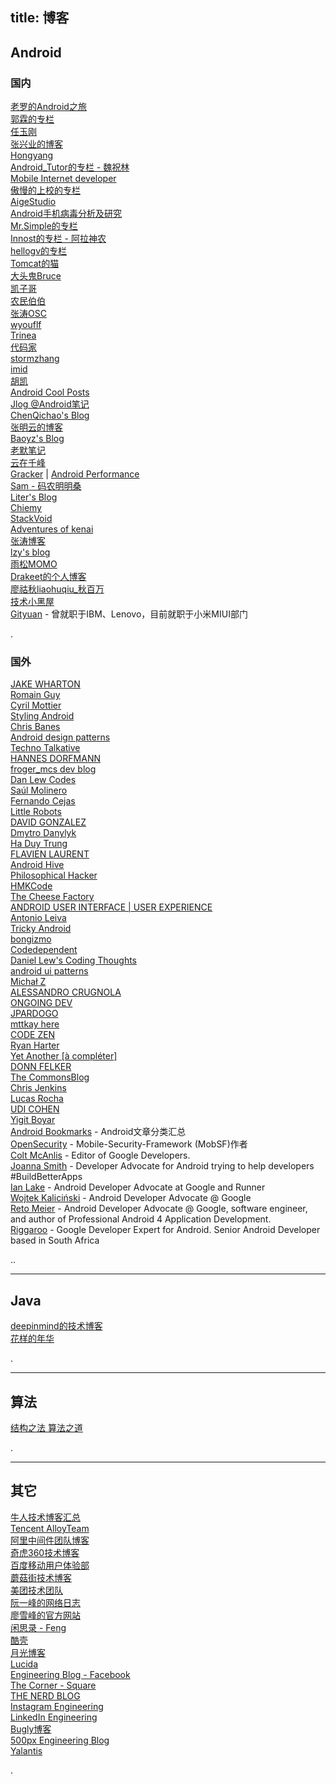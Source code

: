 title: 博客
---

## Android

### 国内

[老罗的Android之旅](http://blog.csdn.net/Luoshengyang/)   
[郭霖的专栏](http://blog.csdn.net/guolin_blog)   
[任玉刚](http://blog.csdn.net/singwhatiwanna)   
[张兴业的博客](http://blog.csdn.net/xyz_lmn)   
[Hongyang](http://blog.csdn.net/lmj623565791)   
[Android_Tutor的专栏 - 魏祝林](http://blog.csdn.net/android_tutor)   
[Mobile Internet developer](http://blog.csdn.net/xiaanming)   
[傲慢的上校的专栏](http://blog.csdn.net/lilu_leo)   
[AigeStudio](http://blog.csdn.net/aigestudio)   
[Android手机病毒分析及研究](http://blog.csdn.net/androidsecurity)   
[Mr.Simple的专栏](http://blog.csdn.net/bboyfeiyu)    
[Innost的专栏 - 阿拉神农](http://blog.csdn.net/innost)    
[hellogv的专栏](http://blog.csdn.net/hellogv)   
[Tomcat的猫](http://blog.csdn.net/eclipsexys)   
[大头鬼Bruce](http://blog.csdn.net/lzyzsd/)    
[凯子哥](http://blog.csdn.net/zhaokaiqiang1992)   
[农民伯伯](http://www.cnblogs.com/over140/)   
[张涛OSC](http://my.oschina.net/kymjs/blog)     
[wyouflf](http://my.oschina.net/u/1171837)  
[Trinea](http://www.trinea.cn/)   
[代码家](http://blog.daimajia.com/)   
[stormzhang](http://stormzhang.com/)   
[imid](http://www.imid.me/)   
[胡凯](http://hukai.me/)   
[Android Cool Posts](http://greenrobot.me/)   
[Jlog @Android笔记](http://www.race604.com/)   
[ChenQichao's Blog](http://chenqichao.me/)    
[张明云的博客](http://zmywly8866.github.io/)   
[Baoyz's Blog](http://baoyz.com/)   
[老默笔记](http://lmbj.net/)   
[云在千峰](http://blog.chengyunfeng.com/)   
[Gracker](http://www.grackertalk.com/) | [Android Performance](http://androidperformance.com/)   
[Sam - 码农明明桑](http://blog.isming.me/)   
[Liter's Blog](http://www.vmatianyu.cn/)   
[Chiemy](http://chiemy.com/)   
[StackVoid](http://stackvoid.com/)   
[Adventures of kenai](http://blog.kenai.cc/)   
[张涛博客](http://kymjs.com/)   
[lzy's blog](http://lzyblog.com/)   
[雨松MOMO](http://www.xuanyusong.com/)   
[Drakeet的个人博客](http://drakeet.me/)     
[廖祜秋liaohuqiu_秋百万](http://liaohuqiu.net/cn/)    
[技术小黑屋](http://droidyue.com/)         
[Gityuan](http://gityuan.com/)  - 曾就职于IBM、Lenovo，目前就职于小米MIUI部门    

.

### 国外   

[JAKE WHARTON](http://jakewharton.com/blog)   
[Romain Guy](http://www.curious-creature.com/category/android/)   
[Cyril Mottier](http://cyrilmottier.com/)   
[Styling Android](http://blog.stylingandroid.com/)   
[Chris Banes](https://chris.banes.me/)   
[Android design patterns](http://www.androiddesignpatterns.com/)   
[Techno Talkative](http://www.technotalkative.com/)   
[HANNES DORFMANN](http://hannesdorfmann.com/)   
[froger_mcs dev blog](http://frogermcs.github.io/)   
[Dan Lew Codes](http://blog.danlew.net/)   
[Saúl Molinero](http://saulmm.github.io/)   
[Fernando Cejas](http://fernandocejas.com/)   
[Little Robots](http://littlerobots.nl/blog/)   
[DAVID GONZALEZ](http://www.malmstein.com/)   
[Dmytro Danylyk](http://www.dmytrodanylyk.com/#/blog)   
[Ha Duy Trung](http://www.hidroh.com/)   
[FLAVIEN LAURENT](http://flavienlaurent.com/)   
[Android Hive](http://www.androidhive.info/)   
[Philosophical Hacker](http://www.philosophicalhacker.com/)   
[HMKCode](http://hmkcode.com/)   
[The Cheese Factory](http://inthecheesefactory.com/blog)   
[ANDROID USER INTERFACE | USER EXPERIENCE](http://androiduiux.com/)   
[Antonio Leiva](http://antonioleiva.com/)   
[Tricky Android](http://trickyandroid.com/)   
[bongizmo](http://www.bongizmo.com/blog/)   
[Codedependent](http://graphics-geek.blogspot.com/)   
[Daniel Lew's Coding Thoughts](http://daniel-codes.blogspot.com/)   
[android ui patterns](http://www.androiduipatterns.com/)   
[Michał Z](http://mzgreen.github.io/)    
[ALESSANDRO CRUGNOLA](http://blog.sephiroth.it/)   
[ONGOING DEV ](http://gmariotti.blogspot.it/)    
[JPARDOGO](https://medium.com/@jpardogo)   
[mttkay here](http://mttkay.github.io/)    
[CODE ZEN](http://arpitonline.com/category/android/)   
[Ryan Harter](http://ryanharter.com/)   
[Yet Another [à compléter]](http://blog.neteril.org/)   
[DONN FELKER](http://www.donnfelker.com/)    
[The CommonsBlog](https://commonsware.com/blog/)   
[Chris Jenkins](http://chrisjenx.com/)   
[Lucas Rocha](http://lucasr.org/)   
[UDI COHEN](http://blog.udinic.com/)     
[Yigit Boyar](http://www.birbit.com/)    
[Android Bookmarks](http://androidbookmarks.net/) - Android文章分类汇总     
[OpenSecurity](http://opensecurity.in/) -  Mobile-Security-Framework (MobSF)作者  
[Colt McAnlis](https://medium.com/@duhroach) - Editor of Google Developers.  
[Joanna Smith](https://medium.com/@dontmesswithjo) - Developer Advocate for Android trying to help developers #BuildBetterApps   
[Ian Lake](https://medium.com/@ianhlake) - Android Developer Advocate at Google and Runner   
[Wojtek Kaliciński](https://medium.com/@wkalicinski) - Android Developer Advocate @ Google   
[Reto Meier](https://medium.com/@retomeier) - Android Developer Advocate @ Google, software engineer, and author of Professional Android 4 Application Development.   
[Riggaroo](https://riggaroo.co.za/) - Google Developer Expert for Android. Senior Android Developer based in South Africa   

..

----------------------------------------

## Java   

[deepinmind的技术博客](http://it.deepinmind.com/)   
[花样的年华](http://calvin1978.blogcn.com/)     

.

----------------------------------------

## 算法   
[结构之法 算法之道](http://blog.csdn.net/v_july_v)     

.

----------------------------------------

## 其它   

[牛人技术博客汇总](http://geniusblog.sinaapp.com/)   
[Tencent AlloyTeam](http://alloyteam.github.io/)   
[阿里中间件团队博客](http://jm.taobao.org/)   
[奇虎360技术博客](http://blogs.360.cn/)   
[百度移动用户体验部](http://mux.baidu.com/?page_id=10)   
[蘑菇街技术博客](http://mogu.io/)   
[美团技术团队](http://tech.meituan.com/)   
[阮一峰的网络日志](http://www.ruanyifeng.com/home.html)   
[廖雪峰的官方网站](http://www.liaoxuefeng.com/)   
[闲思录 - Feng](http://dbanotes.net/)   
[酷壳](http://coolshell.cn/)   
[月光博客](http://www.williamlong.info/)   
[Lucida](http://zh.lucida.me/)   
[Engineering Blog - Facebook](https://code.facebook.com/posts/)   
[The Corner - Square](https://corner.squareup.com/)   
[THE NERD BLOG](https://www.bignerdranch.com/blog/)    
[Instagram Engineering](http://instagram-engineering.tumblr.com/)   
[LinkedIn Engineering](https://engineering.linkedin.com/)    
[Bugly博客](http://bugly.qq.com/blog/)      
[500px Engineering Blog](http://developers.500px.com/)      
[Yalantis](http://yalantis.com/blog/)  

.
